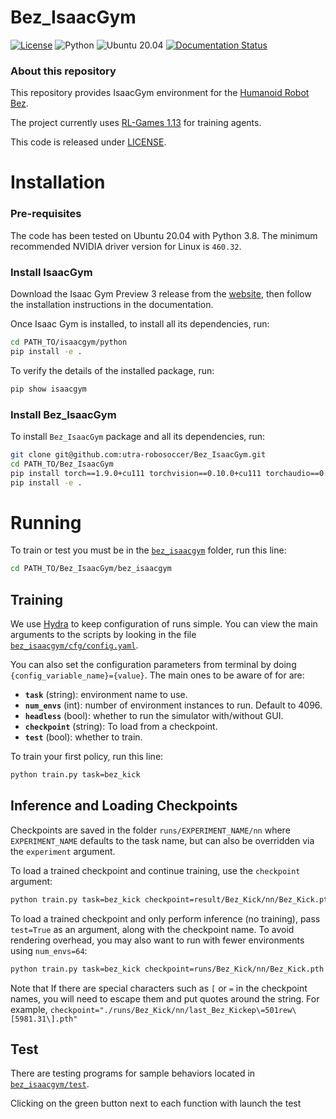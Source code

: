 # Bez_IsaacGym
[![License](https://img.shields.io/badge/License-BSD%203--Clause-blue.svg)](https://opensource.org/licenses/BSD-3-Clause)
![Python](https://img.shields.io/badge/python-3.8-blue.svg)
![Ubuntu 20.04](https://img.shields.io/badge/ubuntu-20.04-orange.svg)
[![Documentation Status](https://readthedocs.org/projects/soccerbot/badge/?version=latest)](https://soccerbot.readthedocs.io/en/latest/?badge=latest)

### About this repository
This repository provides IsaacGym environment for the [Humanoid Robot Bez](http://utrahumanoid.ca/our-project/).

The project currently uses [RL-Games 1.13](https://github.com/Denys88/rl_games) for training agents.

This code is released under [LICENSE](LICENSE).

# Installation
### Pre-requisites
The code has been tested on Ubuntu 20.04 with Python 3.8. The minimum recommended NVIDIA driver
version for Linux is `460.32`.
### Install IsaacGym
Download the Isaac Gym Preview 3 release from the [website](https://developer.nvidia.com/isaac-gym), then
follow the installation instructions in the documentation.

Once Isaac Gym is installed, to install all its dependencies, run:
```bash
cd PATH_TO/isaacgym/python
pip install -e .
```
To verify the details of the installed package, run:
```bash
pip show isaacgym
```

### Install Bez_IsaacGym

To install `Bez_IsaacGym` package and all its dependencies, run:
```bash
git clone git@github.com:utra-robosoccer/Bez_IsaacGym.git
cd PATH_TO/Bez_IsaacGym
pip install torch==1.9.0+cu111 torchvision==0.10.0+cu111 torchaudio==0.9.0 -f https://download.pytorch.org/whl/torch_stable.html
pip install -e .
```

# Running
To train or test you must be in the [`bez_isaacgym`](bez_isaacgym) folder, run this line:
```bash
cd PATH_TO/Bez_IsaacGym/bez_isaacgym
```
## Training

We use [Hydra](https://hydra.cc/docs/intro/) to keep configuration of runs simple. You can view the main arguments to the scripts by looking in the file [`bez_isaacgym/cfg/config.yaml`](bez_isaacgym/cfg/config.yaml).

You can also set the configuration parameters from terminal by doing `{config_variable_name}={value}`. The main ones to be aware of for are:

* **`task`** (string): environment name to use.
* **`num_envs`** (int): number of environment instances to run. Default to 4096.
* **`headless`** (bool): whether to run the simulator with/without GUI.
* **`checkpoint`** (string): To load from a checkpoint.
* **`test`** (bool): whether to train.

To train your first policy, run this line:
```bash
python train.py task=bez_kick 
```

## Inference and Loading Checkpoints
Checkpoints are saved in the folder `runs/EXPERIMENT_NAME/nn` where `EXPERIMENT_NAME` 
defaults to the task name, but can also be overridden via the `experiment` argument.

To load a trained checkpoint and continue training, use the `checkpoint` argument:

```bash
python train.py task=bez_kick checkpoint=result/Bez_Kick/nn/Bez_Kick.pth
```

To load a trained checkpoint and only perform inference (no training), pass `test=True` 
as an argument, along with the checkpoint name. To avoid rendering overhead, you may 
also want to run with fewer environments using `num_envs=64`:

```bash
python train.py task=bez_kick checkpoint=runs/Bez_Kick/nn/Bez_Kick.pth test=True num_envs=64
```

Note that If there are special characters such as `[` or `=` in the checkpoint names, 
you will need to escape them and put quotes around the string. For example,
`checkpoint="./runs/Bez_Kick/nn/last_Bez_Kickep\=501rew\[5981.31\].pth"`

## Test
There are testing programs for sample behaviors located in [`bez_isaacgym/test`](bez_isaacgym/test).

Clicking on the green button next to each function with launch the test
